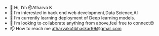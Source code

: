 - 👋 Hi, I’m @Atharva K
- 👀 I’m interested in back end web development,Data Science,AI
- 🌱 I’m currently learning deployment of Deep learning models.
- 💞️ I’m looking to collaborate anything from above,feel free to connect😊
- 📫 How to reach me atharvakotibhaskar99@gmail.com

<!---
Amk99/Amk99 is a ✨ special ✨ repository because its `README.md` (this file) appears on your GitHub profile.
You can click the Preview link to take a look at your changes.
--->
